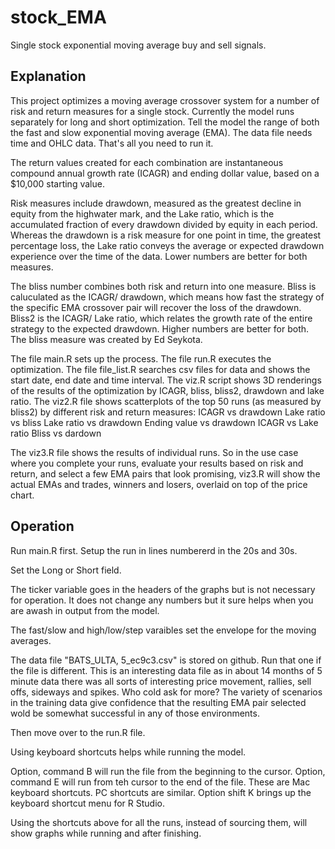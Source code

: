 # stock_EMA
Single stock exponential moving average buy and sell signals.

Explanation
-----------
This project optimizes a moving average crossover system for a number of risk and return measures for a single stock. Currently the model runs separately for long and short optimization. Tell the model the range of both the fast and slow exponential moving average (EMA). The data file needs time and OHLC data. That's all you need to run it.

The return values created for each combination are instantaneous compound annual growth rate (ICAGR) and ending dollar value, based on a $10,000 starting value. 

Risk measures include drawdown, measured as the greatest decline in equity from the highwater mark, and the Lake ratio, which is the accumulated fraction of every drawdown divided by equity in each period. Whereas the drawdown is a risk measure for one point in time, the greatest percentage loss, the Lake ratio conveys the average or expected drawdown experience over the time of the data. Lower numbers are better for both measures. 

The bliss number combines both risk and return into one measure. Bliss is caluculated as the ICAGR/ drawdown, which means how fast the strategy of the specific EMA crossover pair will recover the loss of the drawdown. Bliss2 is the ICAGR/ Lake ratio, which relates the growth rate of the entire strategy to the expected drawdown. Higher numbers are better for both. The bliss measure was created by Ed Seykota. 

The file main.R sets up the process. The file run.R executes the optimization. The file file_list.R searches csv files for data and shows the start date, end date and time interval. The viz.R script shows 3D renderings of the results of the optimization by ICAGR, bliss, bliss2, drawdown and lake ratio. The viz2.R file shows scatterplots of the top 50 runs  (as measured by bliss2) by different risk and return measures:
  ICAGR vs drawdown
  Lake ratio vs bliss
  Lake ratio vs drawdown
  Ending value vs drawdown
  ICAGR vs Lake ratio
  Bliss vs dardown

The viz3.R file shows the results of individual runs. So in the use case where you complete your runs, evaluate your results based on risk and return, and select a few EMA pairs that look promising, viz3.R will show the actual EMAs and trades, winners and losers, overlaid on top of the price chart. 

Operation
---------
Run main.R first.
Setup the run in lines numbererd in the 20s and 30s.

Set the Long or Short field.

The ticker variable goes in the headers of the graphs but is not necessary for operation. It does not change any numbers but it sure helps when you are awash in output from the model.

The fast/slow and high/low/step varaibles set the envelope for the moving averages.

The data file "BATS_ULTA, 5_ec9c3.csv" is stored on github. Run that one if the file is different. This is an interesting data file as in about 14 months of 5 minute data there was all sorts of interesting price movement, rallies, sell offs, sideways and spikes. Who cold ask for more? The variety of scenarios in the training data give confidence that the resulting EMA pair selected wold be somewhat successful in any of those environments. 

Then move over to the run.R file.

Using keyboard shortcuts helps while running the model.

Option, command B will run the file from the beginning to the cursor.
Option, command E will run from teh cursor to the end of the file.
These are Mac keyboard shortcuts. PC shortcuts are similar.
Option shift K brings up the keyboard shortcut menu for R Studio.

Using the shortcuts above for all the runs, instead of sourcing them, will show graphs while running and after finishing. 

